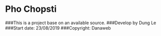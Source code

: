 Pho Chopsti
=========
###This is a project base on an available source.
###Develop by Dung Le
###Start date: 23/08/2019
###Copyright: Danaweb
